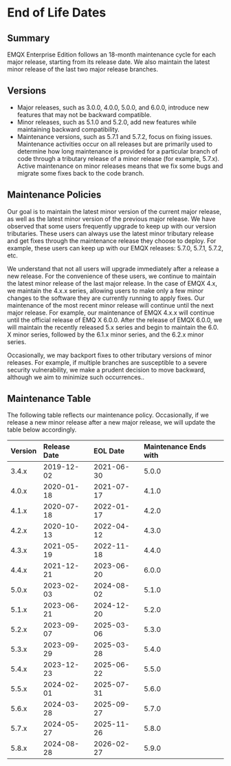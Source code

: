 # End of Life Dates

## Summary

EMQX Enterprise Edition follows an 18-month maintenance cycle for each major release, starting from its release date. We also maintain the latest minor release of the last two major release branches.

## Versions

- Major releases, such as 3.0.0, 4.0.0, 5.0.0, and 6.0.0, introduce new features that may not be backward compatible.
- Minor releases, such as 5.1.0 and 5.2.0, add new features while maintaining backward compatibility.
- Maintenance versions, such as 5.7.1 and 5.7.2, focus on fixing issues. Maintenance activities occur on all releases but are primarily used to determine how long maintenance is provided for a particular branch of code through a tributary release of a minor release (for example, 5.7.x). Active maintenance on minor releases means that we fix some bugs and migrate some fixes back to the code branch.

## Maintenance Policies

Our goal is to maintain the latest minor version of the current major release, as well as the latest minor version of the previous major release. We have observed that some users frequently upgrade to keep up with our version tributaries. These users can always use the latest minor tributary release and get fixes through the maintenance release they choose to deploy. For example, these users can keep up with our EMQX releases: 5.7.0, 5.7.1, 5.7.2, etc.

We understand that not all users will upgrade immediately after a release a new release. For the convenience of these users, we continue to maintain the latest minor release of the last major release. In the case of EMQX 4.x, we maintain the 4.x.x series, allowing users to make only a few minor changes to the software they are currently running to apply fixes. Our maintenance of the most recent minor release will continue until the next major release. For example, our maintenance of EMQX 4.x.x will continue until the official release of EMQ X 6.0.0. After the release of EMQX 6.0.0, we will maintain the recently released 5.x series and begin to maintain the 6.0. X minor series, followed by the 6.1.x minor series, and the 6.2.x minor series.

Occasionally, we may backport fixes to other tributary versions of minor releases. For example, if multiple branches are susceptible to a severe security vulnerability, we make a prudent decision to move backward, although we aim to minimize such occurrences..

## Maintenance Table

The following table reflects our maintenance policy. Occasionally, if we release a new minor release after a new major release,  we will update the table below accordingly.

| **Version** | **Release Date** | **EOL Date** | **Maintenance Ends with** |
| :---------- | :--------------- | :----------- | :------------------------ |
| 3.4.x       | 2019-12-02       | 2021-06-30   | 5.0.0                     |
| 4.0.x       | 2020-01-18       | 2021-07-17   | 4.1.0                     |
| 4.1.x       | 2020-07-18       | 2022-01-17   | 4.2.0                     |
| 4.2.x       | 2020-10-13       | 2022-04-12   | 4.3.0                     |
| 4.3.x       | 2021-05-19       | 2022-11-18   | 4.4.0                     |
| 4.4.x       | 2021-12-21       | 2023-06-20   | 6.0.0                     |
| 5.0.x       | 2023-02-03       | 2024-08-02   | 5.1.0                     |
| 5.1.x       | 2023-06-21       | 2024-12-20   | 5.2.0                     |
| 5.2.x       | 2023-09-07       | 2025-03-06   | 5.3.0                     |
| 5.3.x       | 2023-09-29       | 2025-03-28   | 5.4.0                     |
| 5.4.x       | 2023-12-23       | 2025-06-22   | 5.5.0                     |
| 5.5.x       | 2024-02-01       | 2025-07-31   | 5.6.0                     |
| 5.6.x       | 2024-03-28       | 2025-09-27   | 5.7.0                     |
| 5.7.x       | 2024-05-27       | 2025-11-26   | 5.8.0                     |
| 5.8.x       | 2024-08-28       | 2026-02-27   | 5.9.0                     |